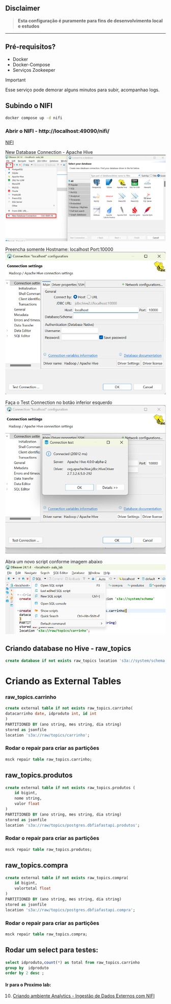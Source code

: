 ## Disclaimer
> **Esta configuração é puramente para fins de desenvolvimento local e estudos**
> 

---

## Pré-requisitos?
* Docker
* Docker-Compose
* Serviços Zookeeper




> [!IMPORTANT]
> Esse serviço pode demorar alguns minutos para subir, acompanhao logs.


## Subindo o NIFI
```bash
docker compose up -d nifi
```

### Abrir  o NIFI - http://localhost:49090/nifi/
[NIFI](http://localhost:49090/nifi/)




New Database Connection - Apache Hive
![Lab](content/dbeaver_hive_1.png)

Preencha somente
Hostname: localhost
Port:10000
![Lab](content/dbeaver_hive_2.png)

Faça o Test Connection no botão inferior esquerdo 
![Lab](content/dbeaver_hive_3.png)

Abra um novo script conforme imagem abaixo
![Lab](content/dbeaver_hive_4.png)



## Criando database no Hive - raw_topics

```sql
create database if not exists raw_topics location 's3a://system/schema'
``` 

# Criando as External Tables

### raw_topics.carrinho

```sql
create external table if not exists raw_topics.carrinho(
datacarrinho date, idproduto int, id int
)
PARTITIONED BY (ano string, mes string, dia string)
stored as jsonfile
location 's3a://raw/topics/carrinho';
```
### Rodar o repair para criar as partições
```sql
msck repair table raw_topics.carrinho;
```



## raw_topics.produtos

```sql
create external table if not exists raw_topics.produtos (
	id bigint,
	nome string,
	valor float
)
PARTITIONED BY (ano string, mes string, dia string)
stored as jsonfile
location 's3a://raw/topics/postgres.dbfiafastapi.produtos';
```
### Rodar o repair para criar as partições
```sql
msck repair table raw_topics.produtos;
```


## raw_topics.compra

```sql
create external table if not exists raw_topics.compra(
	id bigint,
	valortotal float
)
PARTITIONED BY (ano string, mes string, dia string)
stored as jsonfile
location 's3a://raw/topics/postgres.dbfiafastapi.compra';
```
### Rodar o repair para criar as partições
```sql
msck repair table raw_topics.compra;
```

## Rodar um select para testes:
```sql
select idproduto,count(*) as total from raw_topics.carrinho
group by  idproduto
order by 2 desc ;
```





#### Ir para o Proximo lab:

10. [Criando ambiente Analytics - Ingestão de Dados Externos com NIFI](../nifi/README.md)


